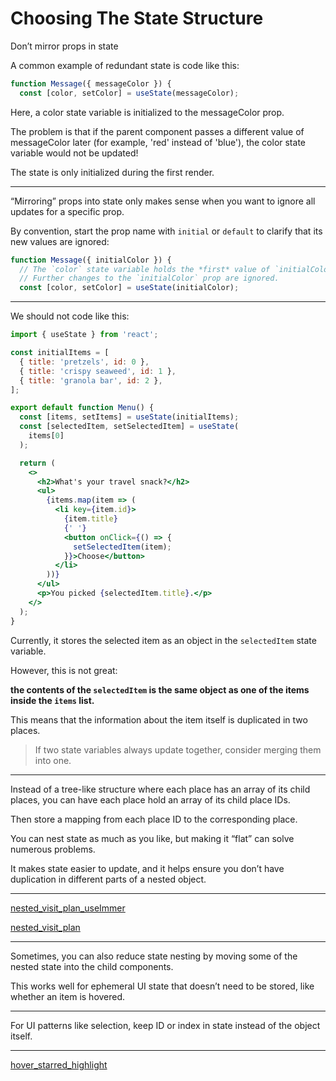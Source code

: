 # Choosing The State Structure

Don’t mirror props in state

A common example of redundant state is code like this:

```jsx
function Message({ messageColor }) {
  const [color, setColor] = useState(messageColor);
```

Here, a color state variable is initialized to the messageColor prop.

The problem is that if the parent component passes a different value of messageColor later (for example, 'red' instead of 'blue'), the color state variable would not be updated!

The state is only initialized during the first render.

---

“Mirroring” props into state only makes sense when you want to ignore all updates for a specific prop.

By convention, start the prop name with `initial` or `default` to clarify that its new values are ignored:

```jsx
function Message({ initialColor }) {
  // The `color` state variable holds the *first* value of `initialColor`.
  // Further changes to the `initialColor` prop are ignored.
  const [color, setColor] = useState(initialColor);
```

---

We should not code like this:

```jsx
import { useState } from 'react';

const initialItems = [
  { title: 'pretzels', id: 0 },
  { title: 'crispy seaweed', id: 1 },
  { title: 'granola bar', id: 2 },
];

export default function Menu() {
  const [items, setItems] = useState(initialItems);
  const [selectedItem, setSelectedItem] = useState(
    items[0]
  );

  return (
    <>
      <h2>What's your travel snack?</h2>
      <ul>
        {items.map(item => (
          <li key={item.id}>
            {item.title}
            {' '}
            <button onClick={() => {
              setSelectedItem(item);
            }}>Choose</button>
          </li>
        ))}
      </ul>
      <p>You picked {selectedItem.title}.</p>
    </>
  );
}
```

Currently, it stores the selected item as an object in the `selectedItem` state variable.

However, this is not great:

**the contents of the `selectedItem` is the same object as one of the items inside the `items` list.**

This means that the information about the item itself is duplicated in two places.

> If two state variables always update together, consider merging them into one.

---

Instead of a tree-like structure where each place has an array of its child places, you can have each place hold an array of its child place IDs.

Then store a mapping from each place ID to the corresponding place.

You can nest state as much as you like, but making it “flat” can solve numerous problems.

It makes state easier to update, and it helps ensure you don’t have duplication in different parts of a nested object.

---

[nested_visit_plan_useImmer](https://codesandbox.io/s/nested-visit-plan-useimmer-csn42v)

[nested_visit_plan](https://codesandbox.io/s/nested-visit-plan-pg2kwy)

--- 

Sometimes, you can also reduce state nesting by moving some of the nested state into the child components. 

This works well for ephemeral UI state that doesn’t need to be stored, like whether an item is hovered.

--- 

For UI patterns like selection, keep ID or index in state instead of the object itself.

---

[hover_starred_highlight](https://codesandbox.io/s/hover-starred-highlight-lxlfvl)
